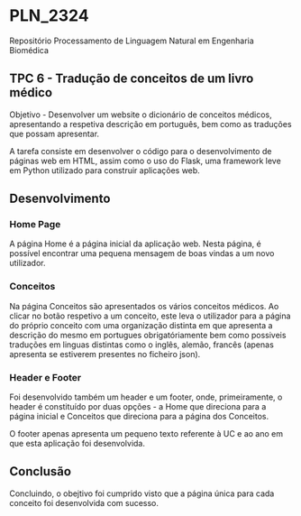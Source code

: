 # PLN_2324
Repositório Processamento de Linguagem Natural em Engenharia Biomédica

## TPC 6 - Tradução de conceitos de um livro médico

Objetivo - Desenvolver um website o dicionário de conceitos médicos, apresentando a respetiva descrição em português, bem como as traduções que possam apresentar.

A tarefa consiste em desenvolver o código para o desenvolvimento de páginas web em HTML, assim como o uso do Flask, uma framework leve em Python utilizado para construir aplicações web. 
## Desenvolvimento 

### Home Page

A página Home é a página inicial da aplicação web. Nesta página, é possível encontrar uma pequena mensagem de boas vindas a um novo utilizador.

### Conceitos

Na página Conceitos são apresentados os vários conceitos médicos. Ao clicar no botão respetivo a um conceito, este leva o utilizador para a página do próprio conceito com uma organização distinta em que apresenta a descrição do mesmo em portugues obrigatóriamente bem como possiveis traduções em linguas distintas como o inglês, alemão, francês (apenas apresenta se estiverem presentes no ficheiro json).

### Header e Footer

Foi desenvolvido também um header e um footer, onde, primeiramente, o header é constituído por duas opções - a Home que direciona para a página inicial e Conceitos que direciona para a página dos Conceitos.

O footer apenas apresenta um pequeno texto referente à UC e ao ano em que esta aplicação foi desenvolvida.


## Conclusão

Concluindo, o obejtivo foi cumprido visto que a página única para cada conceito foi desenvolvida com sucesso.